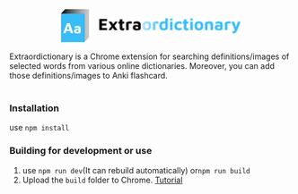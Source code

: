 <div style="display: flex; justify-content: center; align-items: center; gap: 16px;">
    <img src="src/assets/icon.svg" alt="logo" style="width: 50px"/>
    <img src="src/assets/Extraordictionary.svg" style="height: 30px" alt="Extraordictionary"/>
</div>
<br/>
Extraordictionary is a Chrome extension for searching definitions/images of selected words from various online dictionaries. Moreover, you can add those definitions/images to Anki flashcard.
<br/>
<br/>

### Installation
use `npm install`

### Building for development or use
1. use `npm run dev`(It can rebuild automatically) or`npm run build`
2. Upload the `build` folder to Chrome. [Tutorial](https://www.youtube.com/watch?v=oswjtLwCUqg)